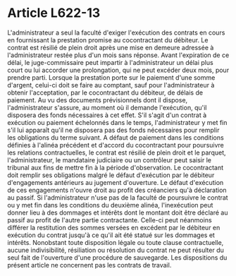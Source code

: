 # Article L622-13

L'administrateur a seul la faculté d'exiger l'exécution des contrats en cours en fournissant la prestation promise au cocontractant du débiteur. Le contrat est résilié de plein droit après une mise en demeure adressée à l'administrateur restée plus d'un mois sans réponse. Avant l'expiration de ce délai, le juge-commissaire peut impartir à l'administrateur un délai plus court ou lui accorder une prolongation, qui ne peut excéder deux mois, pour prendre parti.   Lorsque la prestation porte sur le paiement d'une somme d'argent, celui-ci doit se faire au comptant, sauf pour l'administrateur à obtenir l'acceptation, par le cocontractant du débiteur, de délais de paiement. Au vu des documents prévisionnels dont il dispose, l'administrateur s'assure, au moment où il demande l'exécution, qu'il disposera des fonds nécessaires à cet effet. S'il s'agit d'un contrat à exécution ou paiement échelonnés dans le temps, l'administrateur y met fin s'il lui apparaît qu'il ne disposera pas des fonds nécessaires pour remplir les obligations du terme suivant.   A défaut de paiement dans les conditions définies à l'alinéa précédent et d'accord du cocontractant pour poursuivre les relations contractuelles, le contrat est résilié de plein droit et le parquet, l'administrateur, le mandataire judiciaire ou un contrôleur peut saisir le tribunal aux fins de mettre fin à la période d'observation.   Le cocontractant doit remplir ses obligations malgré le défaut d'exécution par le débiteur d'engagements antérieurs au jugement d'ouverture. Le défaut d'exécution de ces engagements n'ouvre droit au profit des créanciers qu'à déclaration au passif.   Si l'administrateur n'use pas de la faculté de poursuivre le contrat ou y met fin dans les conditions du deuxième alinéa, l'inexécution peut donner lieu à des dommages et intérêts dont le montant doit être déclaré au passif au profit de l'autre partie contractante. Celle-ci peut néanmoins différer la restitution des sommes versées en excédent par le débiteur en exécution du contrat jusqu'à ce qu'il ait été statué sur les dommages et intérêts.   Nonobstant toute disposition légale ou toute clause contractuelle, aucune indivisibilité, résiliation ou résolution du contrat ne peut résulter du seul fait de l'ouverture d'une procédure de sauvegarde.   Les dispositions du présent article ne concernent pas les contrats de travail.